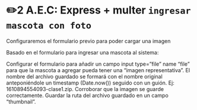 # ✏️2 A.E.C: Express + multer `ingresar mascota con foto`

Configuraremos el formulario previo para poder cargar una imagen

Basado en el formulario para ingresar una mascota al sistema:

Configurar el formulario para añadir un campo input type=”file” name “file” para que la mascota a agregar pueda tener una “imagen representativa”.
El nombre del archivo guardado se formará con el nombre original anteponiéndole un timestamp (Date.now()) seguido con un guión. Ej: 1610894554093-clase1.zip.
Corroborar que la imagen se guarde correctamente. Guardar la ruta del archivo guardado en un campo “thumbnail”.
